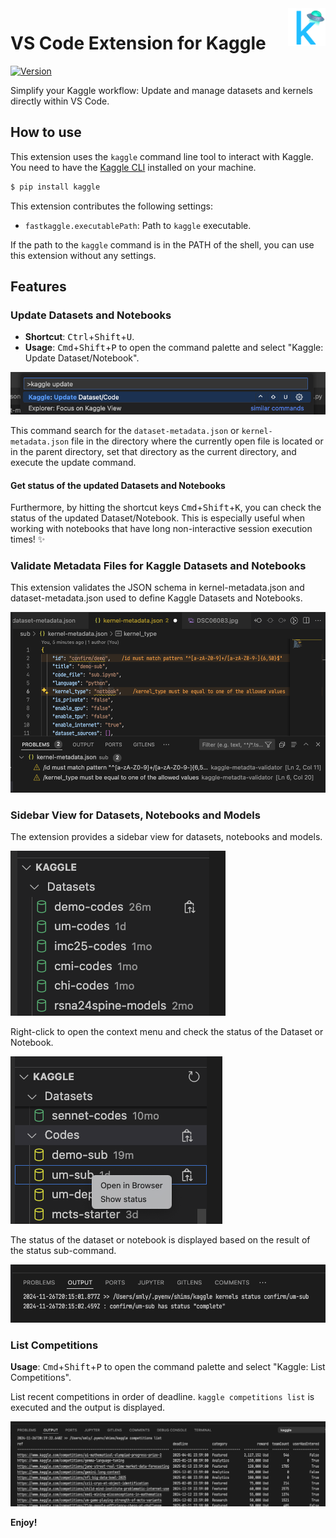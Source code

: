 <a href="https://marketplace.visualstudio.com/items?itemName=smly.fastkaggle">
  <img src="./images/fastkaggle_128x128.png" alt="fastkaggle logo" title="FastKaggle" align="right" height="60" />
</a>

# VS Code Extension for Kaggle

[![Version](https://vsmarketplacebadges.dev/version-short/smly.fastkaggle.svg)](https://marketplace.visualstudio.com/items?itemName=smly.fastkaggle)

Simplify your Kaggle workflow: Update and manage datasets and kernels directly within VS Code.

## How to use

This extension uses the `kaggle` command line tool to interact with Kaggle.
You need to have the [Kaggle CLI](https://github.com/Kaggle/kaggle-api) installed on your machine.

```bash
$ pip install kaggle
```

This extension contributes the following settings:

* `fastkaggle.executablePath`: Path to `kaggle` executable.

If the path to the `kaggle` command is in the PATH of the shell, you can use this extension without any settings.

## Features

### Update Datasets and Notebooks

* **Shortcut**: <kbd>Ctrl</kbd>+<kbd>Shift</kbd>+<kbd>U</kbd>.
* **Usage**: <kbd>Cmd</kbd>+<kbd>Shift</kbd>+<kbd>P</kbd> to open the command palette and select "Kaggle: Update Dataset/Notebook".

![command palette](./images/command_palette_update.png)

This command search for the `dataset-metadata.json` or `kernel-metadata.json` file in the directory where the currently open file is located or in the parent directory, set that directory as the current directory, and execute the update command.

#### Get status of the updated Datasets and Notebooks

Furthermore, by hitting the shortcut keys <kbd>Cmd</kbd>+<kbd>Shift</kbd>+<kbd>K</kbd>, you can check the status of the updated Dataset/Notebook. This is especially useful when working with notebooks that have long non-interactive session execution times! ✨

### Validate Metadata Files for Kaggle Datasets and Notebooks

This extension validates the JSON schema in kernel-metadata.json and dataset-metadata.json used to define Kaggle Datasets and Notebooks.

![validation](./images/validate_metadata.png)

### Sidebar View for Datasets, Notebooks and Models

The extension provides a sidebar view for datasets, notebooks and models.

![Sidebar View](./images/sidebar_view.png)

Right-click to open the context menu and check the status of the Dataset or Notebook.

![Context Menu](./images/sidebar_view_status.png)

The status of the dataset or notebook is displayed based on the result of the status sub-command.

![Status Result](./images/output_status.png)

### List Competitions

**Usage**: <kbd>Cmd</kbd>+<kbd>Shift</kbd>+<kbd>P</kbd> to open the command palette and select "Kaggle: List Competitions".

List recent competitions in order of deadline. `kaggle competitions list` is executed and the output is displayed.

![List Competitions](./images/competition_list.png)

**Enjoy!**
